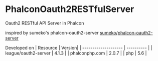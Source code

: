 # PhalconOauth2RESTfulServer
Oauth2 RESTful API Server in Phalcon

inspired by sumeko's phalcon-oauth2-server [sumeko/phalcon-oauth2-server](https://github.com/sumeko/phalcon-oauth2-server/)

Developed on 
| Resource | Version|
| -------------------- | ---------- |
| league/oauth2-server | 4.1.3 |
| phalconphp.com | 2.0.7 |
| php | 5.6 |

